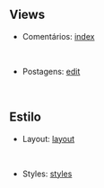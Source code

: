 ## Views
  - Comentários: <a href="https://github.com/fullcup2019/quick_text/blob/main/index%20(coment%C3%A1rios).cshtml">index</a>
<br>
  
  - Postagens: <a href="https://github.com/fullcup2019/quick_text/blob/main/Edit%20de%20Postagem.cshtml">edit</a>
  
<br>

## Estilo
  - Layout: <a href="https://github.com/fullcup2019/quick_text/blob/main/layout.cshtml">layout</a>
<br>

  - Styles: <a href="https://github.com/fullcup2019/quick_text/blob/main/styles.css">styles</a>
<br>
